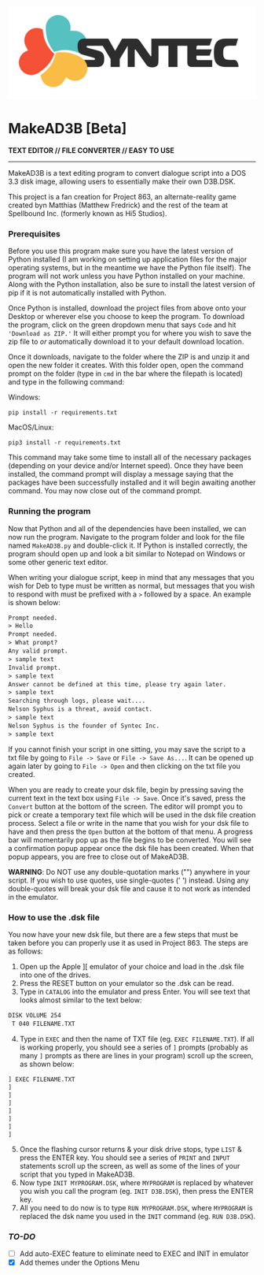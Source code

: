![Syntec Logo](images/Syntec_White_2x_PNG_(1).png)
# MakeAD3B [Beta]

**TEXT EDITOR // FILE CONVERTER // EASY TO USE**

---
MakeAD3B is a text editing program to convert dialogue script into a DOS 3.3 disk image, allowing users to essentially make their own D3B.DSK. 

This project is a fan creation for Project 863, an alternate-reality game created byn Matthias (Matthew Fredrick) and the rest of the team at Spellbound Inc. (formerly known as Hi5 Studios).

### **Prerequisites**
Before you use this program make sure you have the latest version of Python installed (I am working on setting up application files for the major operating systems, but in the meantime we have the Python file itself). The program will not work unless you have Python installed on your machine. Along with the Python installation, also be sure to install the latest version of pip if it is not automatically installed with Python.

Once Python is installed, download the project files from above onto your Desktop or wherever else you choose to keep the program. To download the program, click on the green dropdown menu that says `Code` and hit `'Download as ZIP.'` It will either prompt you for where you wish to save the zip file to *or* automatically download it to your default download location.

Once it downloads, navigate to the folder where the ZIP is and unzip it and open the new folder it creates. With this folder open, open the command prompt on the folder (type in `cmd` in the bar where the filepath is located) and type in the following command:

Windows:
```
pip install -r requirements.txt
```
MacOS/Linux:
```
pip3 install -r requirements.txt
```

This command may take some time to install all of the necessary packages (depending on your device and/or Internet speed). Once they have been installed, the command prompt will display a message saying that the packages have been successfully installed and it will begin awaiting another command. You may now close out of the command prompt.

### **Running the program**
Now that Python and all of the dependencies have been installed, we can now run the program. Navigate to the program folder and look for the file named `MakeAD3B.py` and double-click it. If Python is installed correctly, the program should open up and look a bit similar to Notepad on Windows or some other generic text editor.

When writing your dialogue script, keep in mind that any messages that you wish for Deb to type must be written as normal, but messages that you wish to respond with must be prefixed with a `>` followed by a space. An example is shown below:

```txt
Prompt needed.
> Hello
Prompt needed.
> What prompt?
Any valid prompt.
> sample text
Invalid prompt.
> sample text
Answer cannot be defined at this time, please try again later.
> sample text
Searching through logs, please wait....
Nelson Syphus is a threat, avoid contact.
> sample text
Nelson Syphus is the founder of Syntec Inc.
> sample text
```

If you cannot finish your script in one sitting, you may save the script to a txt file by going to `File -> Save` or `File -> Save As...`. It can be opened up again later by going to `File -> Open` and then clicking on the txt file you created.

When you are ready to create your dsk file, begin by pressing saving the current text in the text box using `File -> Save`. Once it's saved, press the `Convert` button at the bottom of the screen. The editor will prompt you to pick or create a temporary text file which will be used in the dsk file creation process. Select a file or write in the name that you wish for your dsk file to have and then press the `Open` button at the bottom of that menu. A progress bar will momentarily pop up as the file begins to be converted. You will see a confirmation popup appear once the dsk file has been created. When that popup appears, you are free to close out of MakeAD3B.

**WARNING**: Do NOT use any double-quotation marks ("") anywhere in your script. If you wish to use quotes, use single-quotes (' ') instead. Using any double-quotes will break your dsk file and cause it to not work as intended in the emulator.

### **How to use the .dsk file**
You now have your new dsk file, but there are a few steps that must be taken before you can properly use it as used in Project 863. The steps are as follows:

1. Open up the Apple ][ emulator of your choice and load in the .dsk file into one of the drives.
2. Press the RESET button on your emulator so the .dsk can be read.
3. Type in `CATALOG` into the emulator and press Enter. You will see text that looks almost similar to the text below:
```txt
DISK VOLUME 254
 T 040 FILENAME.TXT
```
4. Type in `EXEC` and then the name of TXT file (eg. `EXEC FILENAME.TXT`). If all is working properly, you should see a series of `]` prompts (probably as many `]` prompts as there are lines in your program) scroll up the screen, as shown below:
```basic
] EXEC FILENAME.TXT
]
]
]
]
]
]
]
```
5. Once the flashing cursor returns & your disk drive stops, type `LIST` & press the ENTER key. You should see a series of `PRINT` and `INPUT` statements scroll up the screen, as well as some of the lines of your script that you typed in MakeAD3B. 
6. Now type `INIT MYPROGRAM.DSK`, where `MYPROGRAM` is replaced by whatever you wish you call the program (eg. `INIT D3B.DSK`), then press the ENTER key.
7. All you need to do now is to type `RUN MYPROGRAM.DSK`, where `MYPROGRAM` is replaced the dsk name you used in the `INIT` command (eg. `RUN D3B.DSK`).

### *TO-DO*
- [ ] Add auto-EXEC feature to eliminate need to EXEC and INIT in emulator
- [x] Add themes under the Options Menu
